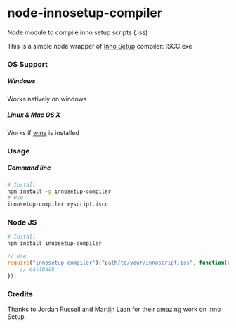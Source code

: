 node-innosetup-compiler
=======================

Node module to compile inno setup scripts (.iss)

This is a simple node wrapper of [Inno Setup](http://www.jrsoftware.org/isinfo.php) compiler: ISCC.exe

### OS Support

##### Windows

Works natively on windows

##### Linux & Mac OS X

Works if [wine](www.winehq.org) is installed

### Usage

##### Command line

```bash
# Install
npm install -g innosetup-compiler
# Use
innosetup-compiler myscript.iscc
```


### Node JS

```bash
# Install
npm install innosetup-compiler
```

```javascript
// Use
require("innosetup-compiler")("path/to/your/innoscript.iss", function(error) {
	// callback
});
```

### Credits

Thanks to Jordan Russell and Martijn Laan for their amazing work on Inno Setup